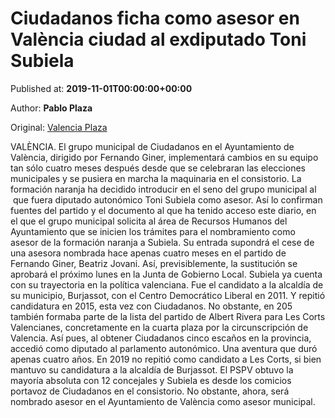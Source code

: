 
# Ciudadanos ficha como asesor en València ciudad al exdiputado Toni Subiela

Published at: **2019-11-01T00:00:00+00:00**

Author: **Pablo Plaza**

Original: [Valencia Plaza](https://valenciaplaza.com/ciudadanos-ficha-como-asesor-en-valencia-ciudad-al-exdiputado-toni-subiela)

VALÈNCIA. El grupo municipal de Ciudadanos en el Ayuntamiento de València, dirigido por Fernando Giner, implementará cambios en su equipo tan sólo cuatro meses después desde que se celebraran las elecciones municipales y se pusiera en marcha la maquinaria en el consistorio. La formación naranja ha decidido introducir en el seno del grupo municipal al  que fuera diputado autonómico Toni Subiela como asesor.
Así lo confirman fuentes del partido y el documento al que ha tenido acceso este diario, en el que el grupo municipal solicita al área de Recursos Humanos del Ayuntamiento que se inicien los trámites para el nombramiento como asesor de la formación naranja a Subiela. Su entrada supondrá el cese de una asesora nombrada hace apenas cuatro meses en el partido de Fernando Giner, Beatriz Jovani.
Así, previsiblemente, la sustitución se aprobará el próximo lunes en la Junta de Gobierno Local. Subiela ya cuenta con su trayectoria en la política valenciana. Fue el candidato a la alcaldía de su municipio, Burjassot, con el Centro Democrático Liberal en 2011. Y repitió candidatura en 2015, esta vez con Ciudadanos.
No obstante, en 205 también formaba parte de la lista del partido de Albert Rivera para Les Corts Valencianes, concretamente en la cuarta plaza por la circunscripción de Valencia. Así pues, al obtener Ciudadanos cinco escaños en la provincia, accedió como diputado al parlamento autonómico. Una aventura que duró apenas cuatro años.
En 2019 no repitió como candidato a Les Corts, si bien mantuvo su candidatura a la alcaldía de Burjassot. El PSPV obtuvo la mayoría absoluta con 12 concejales y Subiela es desde los comicios portavoz de Ciudadanos en el consistorio. No obstante, ahora, será nombrado asesor en el Ayuntamiento de València como asesor municipal.
